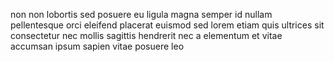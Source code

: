 non non lobortis sed posuere eu ligula magna semper id nullam pellentesque orci
eleifend placerat euismod sed lorem etiam quis ultrices sit consectetur nec
mollis sagittis hendrerit nec a elementum et vitae accumsan ipsum sapien vitae
posuere leo
